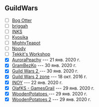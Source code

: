 ## GuildWars

- [ ] [Bog Otter](https://www.youtube.com/channel/UCSzOtbN2xTsI8aQPM2sMmpQ)
- [ ] [briggah](https://www.youtube.com/channel/UCwtjGb3GIIiQFqh6qSjCLQQ)
- [ ] [INKS](https://www.youtube.com/channel/UCbVGUvx_9SuAYrgJOzBYT7Q)
- [ ] [Kyosika](https://www.youtube.com/channel/UCdg2omrlUUYx_tnyIgNiJSg)
- [ ] [MightyTeapot](https://www.youtube.com/channel/UCWXo84TV1a6XJZcDOuq6zaQ)
- [ ] [Noody](https://www.youtube.com/channel/UC-QH304zT3qOQ2PKrFmngSQ)
- [ ] [Tekkit's Workshop](https://www.youtube.com/channel/UC0Feu7AF3QW-WvqRAgs1ycw)
- [x] [AuroraPeachy](https://www.youtube.com/channel/UCrzoluANZlhi24mlQVouTmg) --- 21 янв. 2020 г.
- [x] [GramBezKo](https://www.youtube.com/channel/UCvVWKyIfDQytP4E59A3UXUg) --- 30 янв. 2020 г.
- [x] [Guild Wars 2  ](https://www.youtube.com/channel/UCP_FgMqOxp_VsM0UfrL-DxA) --- 30 янв. 2020 г.
- [x] [Guild Wars 2 zone](https://www.youtube.com/channel/UCbHDzLNUyu_HT7nRSNjriUA) --- 18 окт. 2016 г.
- [x] [INOY](https://www.youtube.com/channel/UCSoOx7NVJFnolqUwXZ2ghxQ) --- 22 янв. 2020 г.
- [x] [OlafKS - GamesGrail](https://www.youtube.com/channel/UCRn-m-2nlUUWtBkPb4gRdTg) --- 29 янв. 2020 г.
- [x] [WoodenPotatoes  ](https://www.youtube.com/channel/UCYUY9_i44IDNOs_Ja815mlA) --- 29 янв. 2020 г.
- [x] [WoodenPotatoes 2](https://www.youtube.com/channel/UC07_U_mN9-gljJkwcGbifcQ) --- 29 янв. 2020 г.
